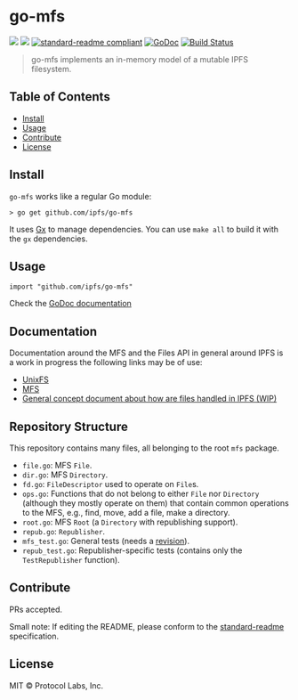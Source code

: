 # go-mfs

[![](https://img.shields.io/badge/made%20by-Protocol%20Labs-blue.svg?style=flat-square)](http://ipn.io)
[![](https://img.shields.io/badge/project-IPFS-blue.svg?style=flat-square)](http://ipfs.io/)
[![standard-readme compliant](https://img.shields.io/badge/standard--readme-OK-green.svg?style=flat-square)](https://github.com/RichardLitt/standard-readme)
[![GoDoc](https://godoc.org/github.com/ipfs/go-mfs?status.svg)](https://godoc.org/github.com/ipfs/go-mfs)
[![Build Status](https://travis-ci.com/ipfs/go-mfs.svg?branch=master)](https://travis-ci.com/ipfs/go-mfs)

> go-mfs implements an in-memory model of a mutable IPFS filesystem.

## Table of Contents

- [Install](#install)
- [Usage](#usage)
- [Contribute](#contribute)
- [License](#license)

## Install

`go-mfs` works like a regular Go module:

```
> go get github.com/ipfs/go-mfs
```

It uses [Gx](https://github.com/whyrusleeping/gx) to manage dependencies. You can use `make all` to build it with the `gx` dependencies.

## Usage

```
import "github.com/ipfs/go-mfs"
```

Check the [GoDoc documentation](https://godoc.org/github.com/ipfs/go-mfs)

## Documentation

Documentation around the MFS and the Files API in general around IPFS is a work in progress the following links may be of use:

* [UnixFS](https://docs.ipfs.io/guides/concepts/unixfs/)
* [MFS](https://docs.ipfs.io/guides/concepts/mfs/)
* [General concept document about how are files handled in IPFS (WIP)](https://github.com/ipfs/docs/issues/133)

## Repository Structure
This repository contains many files, all belonging to the root `mfs` package.

* `file.go`: MFS `File`.
* `dir.go`: MFS `Directory`.
* `fd.go`: `FileDescriptor` used to operate on `File`s.
* `ops.go`: Functions that do not belong to either `File` nor `Directory` (although they mostly operate on them) that contain common operations to the MFS, e.g., find, move, add a file, make a directory.
* `root.go`: MFS `Root` (a `Directory` with republishing support).
* `repub.go`: `Republisher`.
* `mfs_test.go`: General tests (needs a [revision](https://github.com/ipfs/go-mfs/issues/9)).
* `repub_test.go`: Republisher-specific tests (contains only the `TestRepublisher` function).

## Contribute

PRs accepted.

Small note: If editing the README, please conform to the [standard-readme](https://github.com/RichardLitt/standard-readme) specification.

## License

MIT © Protocol Labs, Inc.
